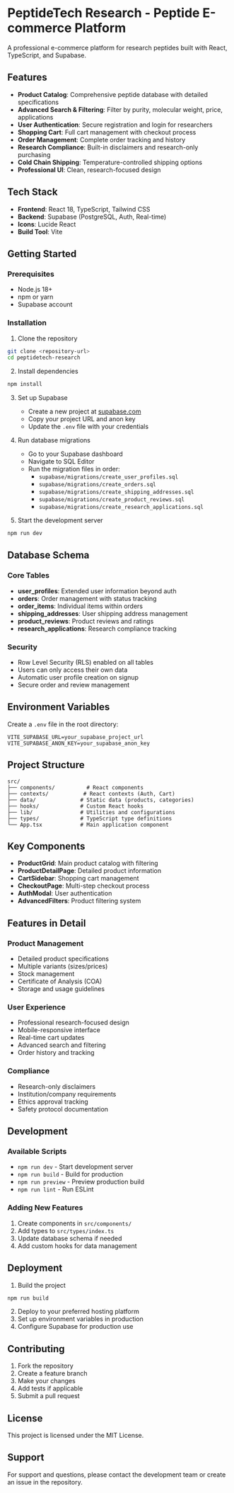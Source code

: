 # PeptideTech Research - Peptide E-commerce Platform

A professional e-commerce platform for research peptides built with React, TypeScript, and Supabase.

## Features

- **Product Catalog**: Comprehensive peptide database with detailed specifications
- **Advanced Search & Filtering**: Filter by purity, molecular weight, price, applications
- **User Authentication**: Secure registration and login for researchers
- **Shopping Cart**: Full cart management with checkout process
- **Order Management**: Complete order tracking and history
- **Research Compliance**: Built-in disclaimers and research-only purchasing
- **Cold Chain Shipping**: Temperature-controlled shipping options
- **Professional UI**: Clean, research-focused design

## Tech Stack

- **Frontend**: React 18, TypeScript, Tailwind CSS
- **Backend**: Supabase (PostgreSQL, Auth, Real-time)
- **Icons**: Lucide React
- **Build Tool**: Vite

## Getting Started

### Prerequisites

- Node.js 18+ 
- npm or yarn
- Supabase account

### Installation

1. Clone the repository
```bash
git clone <repository-url>
cd peptidetech-research
```

2. Install dependencies
```bash
npm install
```

3. Set up Supabase
   - Create a new project at [supabase.com](https://supabase.com)
   - Copy your project URL and anon key
   - Update the `.env` file with your credentials

4. Run database migrations
   - Go to your Supabase dashboard
   - Navigate to SQL Editor
   - Run the migration files in order:
     - `supabase/migrations/create_user_profiles.sql`
     - `supabase/migrations/create_orders.sql`
     - `supabase/migrations/create_shipping_addresses.sql`
     - `supabase/migrations/create_product_reviews.sql`
     - `supabase/migrations/create_research_applications.sql`

5. Start the development server
```bash
npm run dev
```

## Database Schema

### Core Tables

- **user_profiles**: Extended user information beyond auth
- **orders**: Order management with status tracking
- **order_items**: Individual items within orders
- **shipping_addresses**: User shipping address management
- **product_reviews**: Product reviews and ratings
- **research_applications**: Research compliance tracking

### Security

- Row Level Security (RLS) enabled on all tables
- Users can only access their own data
- Automatic user profile creation on signup
- Secure order and review management

## Environment Variables

Create a `.env` file in the root directory:

```env
VITE_SUPABASE_URL=your_supabase_project_url
VITE_SUPABASE_ANON_KEY=your_supabase_anon_key
```

## Project Structure

```
src/
├── components/          # React components
├── contexts/           # React contexts (Auth, Cart)
├── data/              # Static data (products, categories)
├── hooks/             # Custom React hooks
├── lib/               # Utilities and configurations
├── types/             # TypeScript type definitions
└── App.tsx            # Main application component
```

## Key Components

- **ProductGrid**: Main product catalog with filtering
- **ProductDetailPage**: Detailed product information
- **CartSidebar**: Shopping cart management
- **CheckoutPage**: Multi-step checkout process
- **AuthModal**: User authentication
- **AdvancedFilters**: Product filtering system

## Features in Detail

### Product Management
- Detailed product specifications
- Multiple variants (sizes/prices)
- Stock management
- Certificate of Analysis (COA)
- Storage and usage guidelines

### User Experience
- Professional research-focused design
- Mobile-responsive interface
- Real-time cart updates
- Advanced search and filtering
- Order history and tracking

### Compliance
- Research-only disclaimers
- Institution/company requirements
- Ethics approval tracking
- Safety protocol documentation

## Development

### Available Scripts

- `npm run dev` - Start development server
- `npm run build` - Build for production
- `npm run preview` - Preview production build
- `npm run lint` - Run ESLint

### Adding New Features

1. Create components in `src/components/`
2. Add types to `src/types/index.ts`
3. Update database schema if needed
4. Add custom hooks for data management

## Deployment

1. Build the project
```bash
npm run build
```

2. Deploy to your preferred hosting platform
3. Set up environment variables in production
4. Configure Supabase for production use

## Contributing

1. Fork the repository
2. Create a feature branch
3. Make your changes
4. Add tests if applicable
5. Submit a pull request

## License

This project is licensed under the MIT License.

## Support

For support and questions, please contact the development team or create an issue in the repository.